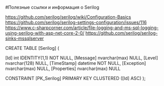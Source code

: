 ﻿#Полезные ссылки и информация о Serilog

https://github.com/serilog/serilog/wiki/Configuration-Basics
https://github.com/serilog/serilog-settings-configuration/issues/116
https://www.c-sharpcorner.com/article/file-logging-and-ms-sql-logging-using-serilog-with-asp-net-core-2-0/
https://github.com/serilog/serilog-sinks-mssqlserver

CREATE TABLE [Serilog] (

   [Id] int IDENTITY(1,1) NOT NULL,
   [Message] nvarchar(max) NULL,
   [Level] nvarchar(128) NULL,
   [TimeStamp] datetime NOT NULL,
   [Exception] nvarchar(max) NULL,
   [Properties] nvarchar(max) NULL

   CONSTRAINT [PK_Serilog] PRIMARY KEY CLUSTERED ([Id] ASC) 
);

